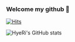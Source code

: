 ### Welcome my github 👋

<!--
**hyeppy311/hyeppy311** is a ✨ _special_ ✨ repository because its `README.md` (this file) appears on your GitHub profile.

Here are some ideas to get you started:

- 🔭 I’m currently working on ...
- 🌱 I’m currently learning ...
- 👯 I’m looking to collaborate on ...
- 🤔 I’m looking for help with ...
- 💬 Ask me about ...
- 📫 How to reach me: ...
- 😄 Pronouns: ...
- ⚡ Fun fact: ...
-->



[![Hits](https://hits.seeyoufarm.com/api/count/incr/badge.svg?url=https%3A%2F%2Fgithub.com%2Fhyeppy311%2Fhit-counter&count_bg=%23E0CFE9&title_bg=%238B46CB&icon=&icon_color=%23E7E7E7&title=hits&edge_flat=false)](https://hits.seeyoufarm.com)



![HyeRi's GitHub stats](https://github-readme-stats.vercel.app/api?username=hyeppy311&show_icons=true&theme=buefy)
